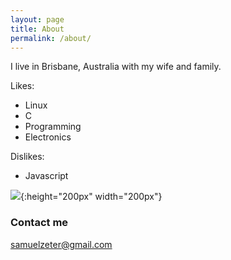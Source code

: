 ```yaml
---
layout: page
title: About
permalink: /about/
---
```

I live in Brisbane, Australia with my wife and family.

Likes:
- Linux
- C
- Programming
- Electronics

Dislikes:
- Javascript

![]({{site.baseurl}}/assets/images/me.jpg){:height="200px" width="200px"}

### Contact me

[samuelzeter@gmail.com](mailto:samuelzeter@gmail.com)
